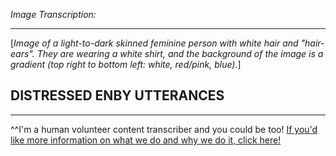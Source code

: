 *Image Transcription:*

---

[*Image of a light-to-dark skinned feminine person with white hair and "hair-ears". They are wearing a white shirt, and the background of the image is a gradient (top right to bottom left: white, red/pink, blue).*]

## DISTRESSED ENBY UTTERANCES

---

^^I'm&#32;a&#32;human&#32;volunteer&#32;content&#32;transcriber&#32;and&#32;you&#32;could&#32;be&#32;too!&#32;[If&#32;you'd&#32;like&#32;more&#32;information&#32;on&#32;what&#32;we&#32;do&#32;and&#32;why&#32;we&#32;do&#32;it,&#32;click&#32;here!](https://www.reddit.com/r/TranscribersOfReddit/wiki/index)
